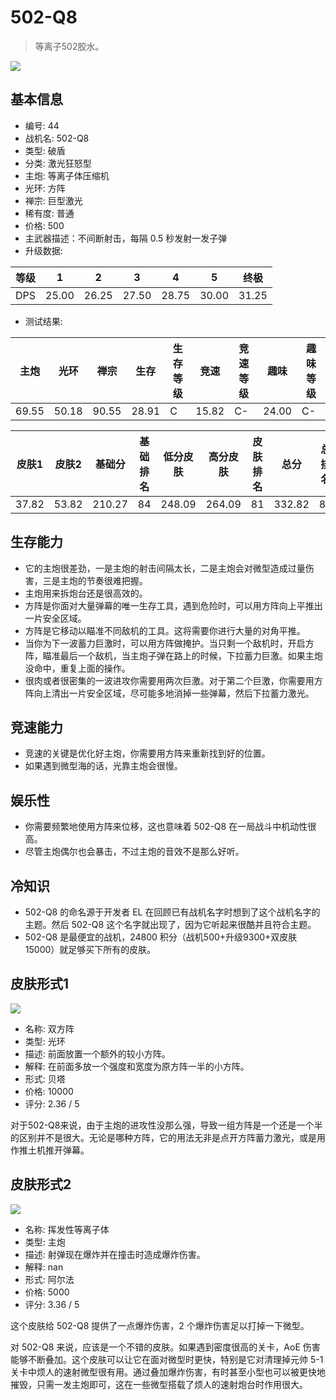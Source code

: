 # 502-Q8

> 等离子502胶水。

<img src="/ships/ship_44.png" style={{zoom:1}}/>

## 基本信息

- 编号: 44
- 战机名: 502-Q8
- 类型: 破盾
- 分类: 激光狂怒型
- 主炮: 等离子体压缩机
- 光环: 方阵
- 禅宗: 巨型激光
- 稀有度: 普通
- 价格: 500
- 主武器描述：不间断射击，每隔 0.5 秒发射一发子弹
- 升级数据: 

| 等级 | 1 | 2 | 3 | 4 | 5 | 终极 |
|--|--|--|--|--|--|--|
| DPS | 25.00 | 26.25 | 27.50 | 28.75 | 30.00 | 31.25 |

- 测试结果: 

| 主炮 | 光环 | 禅宗 | 生存 | 生存等级 | 竞速 | 竞速等级 | 趣味 | 趣味等级 |
|--|--|--|--|--|--|--|--|--|
| 69.55 | 50.18 | 90.55 | 28.91 | C | 15.82 | C- | 24.00 | C- |

| 皮肤1 | 皮肤2 | 基础分 | 基础排名 | 低分皮肤 | 高分皮肤 | 皮肤排名 | 总分 | 总排名 |
|--|--|--|--|--|--|--|--|--|
| 37.82 | 53.82 | 210.27 | 84 | 248.09 | 264.09 | 81 | 332.82 | 84 |

## 生存能力

- 它的主炮很差劲，一是主炮的射击间隔太长，二是主炮会对微型造成过量伤害，三是主炮的节奏很难把握。
- 主炮用来拆炮台还是很高效的。
- 方阵是你面对大量弹幕的唯一生存工具，遇到危险时，可以用方阵向上平推出一片安全区域。
- 方阵是它移动以瞄准不同敌机的工具。这将需要你进行大量的对角平推。
- 当你为下一波蓄力巨激时，可以用方阵做掩护。当只剩一个敌机时，开启方阵，瞄准最后一个敌机，当主炮子弹在路上的时候，下拉蓄力巨激。如果主炮没命中，重复上面的操作。
- 很肉或者很密集的一波进攻你需要用两次巨激。对于第二个巨激，你需要用方阵向上清出一片安全区域，尽可能多地消掉一些弹幕，然后下拉蓄力激光。

## 竞速能力

- 竞速的关键是优化好主炮，你需要用方阵来重新找到好的位置。
- 如果遇到微型海的话，光靠主炮会很慢。

## 娱乐性

- 你需要频繁地使用方阵来位移，这也意味着 502-Q8 在一局战斗中机动性很高。
- 尽管主炮偶尔也会暴击，不过主炮的音效不是那么好听。

## 冷知识

- 502-Q8 的命名源于开发者 EL 在回顾已有战机名字时想到了这个战机名字的主题。然后 502-Q8 这个名字就出现了，因为它听起来很酷并且符合主题。
- 502-Q8 是最便宜的战机，24800 积分（战机500+升级9300+双皮肤15000）就足够买下所有的皮肤。

## 皮肤形式1

<img src="/ships/ship_44_apex_1.png" style={{zoom:1}}/>

- 名称: 双方阵
- 类型: 光环
- 描述: 前面放置一个额外的较小方阵。
- 解释: 在前面多放一个强度和宽度为原方阵一半的小方阵。
- 形式: 贝塔
- 价格: 10000
- 评分: 2.36 / 5

对于502-Q8来说，由于主炮的进攻性没那么强，导致一组方阵是一个还是一个半的区别并不是很大。无论是哪种方阵，它的用法无非是点开方阵蓄力激光，或是用作推土机推开弹幕。

## 皮肤形式2

<img src="/ships/ship_44_apex_2.png" style={{zoom:1}}/>

- 名称: 挥发性等离子体
- 类型: 主炮
- 描述: 射弹现在爆炸并在撞击时造成爆炸伤害。
- 解释: nan
- 形式: 阿尔法
- 价格: 5000
- 评分: 3.36 / 5

这个皮肤给 502-Q8 提供了一点爆炸伤害，2 个爆炸伤害足以打掉一下微型。

对 502-Q8 来说，应该是一个不错的皮肤。如果遇到密度很高的关卡，AoE 伤害能够不断叠加。这个皮肤可以让它在面对微型时更快，特别是它对清理掉元帅 5-1 关卡中烦人的速射微型很有用。通过叠加爆炸伤害，有时甚至小型也可以被更快地摧毁，只需一发主炮即可，这在一些微型搭载了烦人的速射炮台时作用很大。
